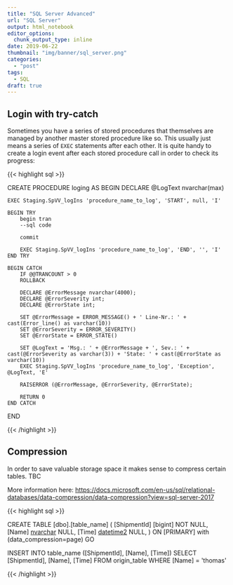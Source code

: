 ```yaml
---
title: "SQL Server Advanced"
url: "SQL Server"
output: html_notebook
editor_options: 
  chunk_output_type: inline
date: 2019-06-22
thumbnail: "img/banner/sql_server.png"
categories:
  - "post"
tags: 
  - SQL
draft: true
---
```


## Login with try-catch

Sometimes you have a series of stored procedures that themselves are managed by another master stored procedure like so. This usually just means a series of `EXEC` statements after each other. It is quite handy to create a login event after each stored procedure call in order to check its progress:

{{< highlight sql >}}

CREATE PROCEDURE loging
AS
	BEGIN
	DECLARE @LogText nvarchar(max)

	EXEC Staging.SpVV_logIns 'procedure_name_to_log', 'START', null, 'I'

	BEGIN TRY
		begin tran
		--sql code

		commit

		EXEC Staging.SpVV_logIns 'procedure_name_to_log', 'END', '', 'I'
	END TRY

	BEGIN CATCH
		IF @@TRANCOUNT > 0
		ROLLBACK

		DECLARE @ErrorMessage nvarchar(4000);
		DECLARE @ErrorSeverity int;
		DECLARE @ErrorState int;

		SET @ErrorMessage = ERROR_MESSAGE() + ' Line-Nr.: ' + cast(Error_line() as varchar(10))
		SET @ErrorSeverity = ERROR_SEVERITY()
		SET @ErrorState = ERROR_STATE()

		SET @LogText = 'Msg.: ' + @ErrorMessage + ', Sev.: ' + cast(@ErrorSeverity as varchar(3)) + 'State: ' + cast(@ErrorState as varchar(10))
		EXEC Staging.SpVV_logIns 'procedure_name_to_log', 'Exception', @LogText, 'E'

		RAISERROR (@ErrorMessage, @ErrorSeverity, @ErrorState);

		RETURN 0
	END CATCH
END

{{< /highlight >}} 


## Compression

In order to save valuable storage space it makes sense to compress certain tables. TBC

More information here: https://docs.microsoft.com/en-us/sql/relational-databases/data-compression/data-compression?view=sql-server-2017

{{< highlight sql >}}

CREATE TABLE [dbo].[table_name] (
	[ShipmentId] [bigint] NOT NULL,
	[Name] [nvarchar](40) NULL,
	[Time] [datetime2](3) NULL,
) ON [PRIMARY] with (data_compression=page)
GO

INSERT 
	INTO table_name ([ShipmentId], [Name], [Time])
SELECT
	[ShipmentId], [Name], [Time]
	FROM origin_table
	WHERE [Name] = 'thomas'

{{< /highlight >}} 
